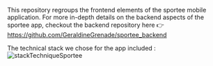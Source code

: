 This repository regroups the frontend elements of the sportee mobile application. 
For more in-depth details on the backend aspects of the sportee app, checkout the backend repository here 👉 https://github.com/GeraldineGrenade/sportee_backend

The technical stack we chose for the app included : 
![stackTechniqueSportee](https://github.com/GeraldineGrenade/sportee_frontend/assets/118895908/3d904e2d-58a5-45d9-93fe-90b2f94cb050)

